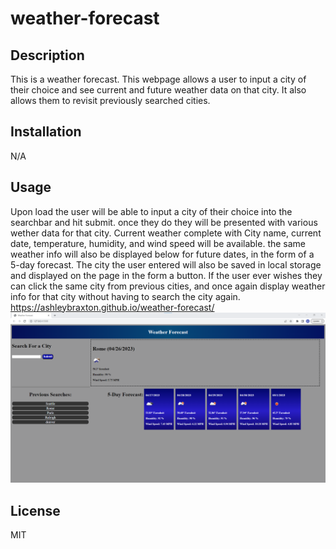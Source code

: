 # weather-forecast
## Description
This is a weather forecast. This webpage allows a user to input a city of their choice and see current and future weather data on that city. It also allows them to revisit previously searched cities.

## Installation
N/A
## Usage
Upon load the user will be able to input a city of their choice into the searchbar and hit submit. once they do they will be presented with various wether data for that city. Current weather complete with City name, current date, temperature, humidity, and wind speed will be available. the same weather info will also be displayed below for future dates, in the form of a 5-day forecast. The city the user entered will also be saved in local storage and displayed on the page in the form a button. If the user ever wishes they can click the same city from previous cities, and once again display weather info for that city without having to search the city again.
https://ashleybraxton.github.io/weather-forecast/
<img src="./assets/weatherforecast.png">

## License

MIT